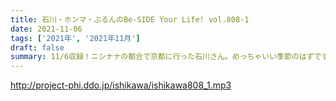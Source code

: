 ```yaml
---
title: 石川・ホンマ・ぶるんのBe-SIDE Your Life! vol.808-1
date: 2021-11-06
tags: ['2021年', '2021年11月']
draft: false
summary: 11/6収録！ニシナナの都合で京都に行った石川さん。めっちゃいい季節のはずです！
---
```


http://project-phi.ddo.jp/ishikawa/ishikawa808_1.mp3
